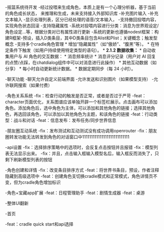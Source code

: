 
-摇篮系统待开发
  -经过投喂来生成角色，本质上是有一个心理分析器，基于当前的角色成长状态， 来推理和生成，未来支持接入外部知识库
    -补充图片输入
    -补充文本输入
    -显示处理列表，区分已经处理的语音/文本输入，
    -支持撤回投喂内容，实现角色状态回滚
  -支持隐藏属性
  -系统对投喂内容进行分类：消息为世界观设定/角色设定...等，根据分类对已有属性进行更新
  -系统的更新也遵循nodest框架：构建R框架-预设，插入D类条目，其中D类条目包含Alist和Plist；关键概念；触发型概念
  -支持多个cradle角色管理
    *   增加“隐藏属性”（如“傲娇”、“腹黑”等）。
    *   在特定条件下触发（如用户持续使用特定类型的语句）。
    *   **2.1.2 数据收集：**
    *   自动收集用户与 AI 角色的交互数据：
        *   消息频率统计
        *   消息评分记录（用户对 AI 回复的点赞/点踩，在chatdialog组件中可以对消息进行此操作）
        *   其他互动数据（如分享）
    *   每小时自动更新统计数据。
    *   数据定期同步（每 24 小时）。



-聊天功能
 -聊天允许自定义前端界面
 -允许发送和识别图片（如果模型支持）
 -允许联网搜索（如果付费）


-角色关系系统
 -fix：检查行动的触发是否正常，或者是否过于严苛
 -feat：character页面优化，关系图谱应该单独开辟一个标签栏展示。点击画布可以添加角色。添加角色后，选中角色为主体，可以添加和其他角色的链接；选择其他角色，再选回该角色，可以添加以其他角色为主题，和该角色的链接
 -feat：行动类型：战斗和对话
 -feat：信息发布：发布任务/同步世界信息




-朋友圈互动系统
 -fix：发布测试和互动测试没有成功调用openrouter
 -fix：朋友圈转发功能无法转发到角色的对话窗口中111111111111111111111111111

-api设置
   -fix：选择排序策略中的选项时，会反复点击按钮并且报错
   -fix：模型列表无法显示出来。
   -fix：并且，点击输入框输入模型名后，输入框反而消失了，只剩下刷新模型列表的按钮








-角色创建和详情
 -fix：改变条目排序方式
 -feat：将世界书条目，预设，作者注释隐藏到高级选项中
 -feat：创建角色支切换cradle模式和正常模式，角色详情页不变，但为cradle角色增加标识

-角色+宝藏app扩展
 -feat：日程管理助手
 -feat：剧情生成器
 -feat：桌游






-整体UI翻新

-首页

  -feat：cradle quick start和api选择

